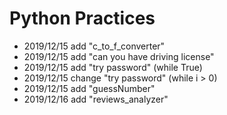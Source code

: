 # Python Practices
* 2019/12/15 add "c_to_f_converter"
* 2019/12/15 add "can you have driving license"
* 2019/12/15 add "try password" (while True)
* 2019/12/15 change "try password" (while i > 0)
* 2019/12/15 add "guessNumber" 
* 2019/12/16 add "reviews_analyzer"